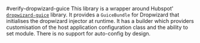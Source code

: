 #verify-dropwizard-guice
This library is a wrapper around Hubspot' [`dropwizard-guice`](http://www.github.com/hubspot/dropwizard-guice) library. It provides a `GuiceBundle` for Dropwizard that initialises the dropwizard injector at runtime. It has a builder which providers customisation of the host application configuration class and the ability to set module. There is no support for auto-config by design.
